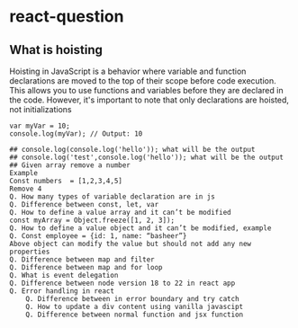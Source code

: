 # react-question

## What is hoisting 
Hoisting in JavaScript is a behavior where variable and function declarations are moved to the top of their scope before code execution. This allows you to use functions and variables before they are declared in the code. However, it's important to note that only declarations are hoisted, not initializations
```console.log(myVar); // Output: undefined
var myVar = 10;
console.log(myVar); // Output: 10

## console.log(console.log('hello')); what will be the output 
## console.log('test',console.log('hello')); what will be the output 
## Given array remove a number 
Example  
Const numbers  = [1,2,3,4,5] 
Remove 4 
Q. How many types of variable declaration are in js  
Q. Difference between const, let, var 
Q. How to define a value array and it can’t be modified 
const myArray = Object.freeze([1, 2, 3]); 
Q. How to define a value object and it can’t be modified, example 
Q. Const employee = {id: 1, name: “basheer”}  
Above object can modify the value but should not add any new properties 
Q. Difference between map and filter 
Q. Difference between map and for loop 
Q. What is event delegation 
Q. Difference between node version 18 to 22 in react app 
Q. Error handling in react 
	Q. Difference between in error boundary and try catch 
	Q. How to update a div content using vanilla javascipt 
	Q. Difference between normal function and jsx function 

